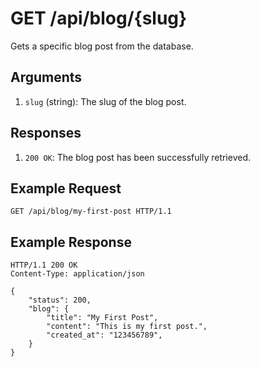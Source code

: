 # GET /api/blog/{slug}

Gets a specific blog post from the database.

## Arguments

1. `slug` (string): The slug of the blog post.

## Responses

1. `200 OK`: The blog post has been successfully retrieved.

## Example Request

```http
GET /api/blog/my-first-post HTTP/1.1
```

## Example Response

```http
HTTP/1.1 200 OK
Content-Type: application/json

{
    "status": 200,
    "blog": {
        "title": "My First Post",
        "content": "This is my first post.",
        "created_at": "123456789",
    }
}
```
